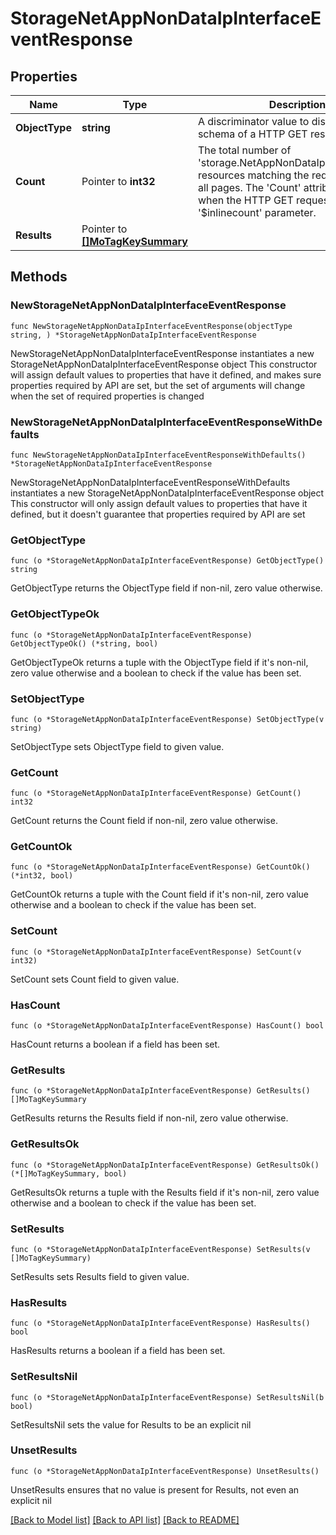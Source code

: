 # StorageNetAppNonDataIpInterfaceEventResponse

## Properties

Name | Type | Description | Notes
------------ | ------------- | ------------- | -------------
**ObjectType** | **string** | A discriminator value to disambiguate the schema of a HTTP GET response body. | 
**Count** | Pointer to **int32** | The total number of &#39;storage.NetAppNonDataIpInterfaceEvent&#39; resources matching the request, accross all pages. The &#39;Count&#39; attribute is included when the HTTP GET request includes the &#39;$inlinecount&#39; parameter. | [optional] 
**Results** | Pointer to [**[]MoTagKeySummary**](MoTagKeySummary.md) |  | [optional] 

## Methods

### NewStorageNetAppNonDataIpInterfaceEventResponse

`func NewStorageNetAppNonDataIpInterfaceEventResponse(objectType string, ) *StorageNetAppNonDataIpInterfaceEventResponse`

NewStorageNetAppNonDataIpInterfaceEventResponse instantiates a new StorageNetAppNonDataIpInterfaceEventResponse object
This constructor will assign default values to properties that have it defined,
and makes sure properties required by API are set, but the set of arguments
will change when the set of required properties is changed

### NewStorageNetAppNonDataIpInterfaceEventResponseWithDefaults

`func NewStorageNetAppNonDataIpInterfaceEventResponseWithDefaults() *StorageNetAppNonDataIpInterfaceEventResponse`

NewStorageNetAppNonDataIpInterfaceEventResponseWithDefaults instantiates a new StorageNetAppNonDataIpInterfaceEventResponse object
This constructor will only assign default values to properties that have it defined,
but it doesn't guarantee that properties required by API are set

### GetObjectType

`func (o *StorageNetAppNonDataIpInterfaceEventResponse) GetObjectType() string`

GetObjectType returns the ObjectType field if non-nil, zero value otherwise.

### GetObjectTypeOk

`func (o *StorageNetAppNonDataIpInterfaceEventResponse) GetObjectTypeOk() (*string, bool)`

GetObjectTypeOk returns a tuple with the ObjectType field if it's non-nil, zero value otherwise
and a boolean to check if the value has been set.

### SetObjectType

`func (o *StorageNetAppNonDataIpInterfaceEventResponse) SetObjectType(v string)`

SetObjectType sets ObjectType field to given value.


### GetCount

`func (o *StorageNetAppNonDataIpInterfaceEventResponse) GetCount() int32`

GetCount returns the Count field if non-nil, zero value otherwise.

### GetCountOk

`func (o *StorageNetAppNonDataIpInterfaceEventResponse) GetCountOk() (*int32, bool)`

GetCountOk returns a tuple with the Count field if it's non-nil, zero value otherwise
and a boolean to check if the value has been set.

### SetCount

`func (o *StorageNetAppNonDataIpInterfaceEventResponse) SetCount(v int32)`

SetCount sets Count field to given value.

### HasCount

`func (o *StorageNetAppNonDataIpInterfaceEventResponse) HasCount() bool`

HasCount returns a boolean if a field has been set.

### GetResults

`func (o *StorageNetAppNonDataIpInterfaceEventResponse) GetResults() []MoTagKeySummary`

GetResults returns the Results field if non-nil, zero value otherwise.

### GetResultsOk

`func (o *StorageNetAppNonDataIpInterfaceEventResponse) GetResultsOk() (*[]MoTagKeySummary, bool)`

GetResultsOk returns a tuple with the Results field if it's non-nil, zero value otherwise
and a boolean to check if the value has been set.

### SetResults

`func (o *StorageNetAppNonDataIpInterfaceEventResponse) SetResults(v []MoTagKeySummary)`

SetResults sets Results field to given value.

### HasResults

`func (o *StorageNetAppNonDataIpInterfaceEventResponse) HasResults() bool`

HasResults returns a boolean if a field has been set.

### SetResultsNil

`func (o *StorageNetAppNonDataIpInterfaceEventResponse) SetResultsNil(b bool)`

 SetResultsNil sets the value for Results to be an explicit nil

### UnsetResults
`func (o *StorageNetAppNonDataIpInterfaceEventResponse) UnsetResults()`

UnsetResults ensures that no value is present for Results, not even an explicit nil

[[Back to Model list]](../README.md#documentation-for-models) [[Back to API list]](../README.md#documentation-for-api-endpoints) [[Back to README]](../README.md)


